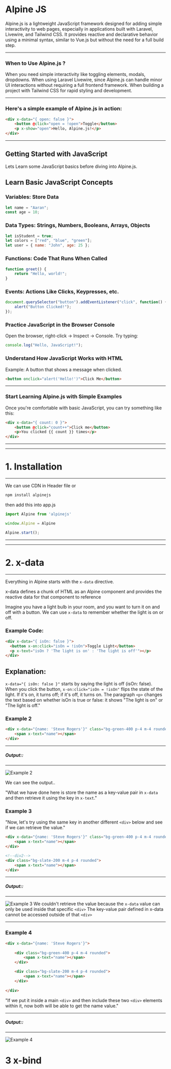 # Alpine JS
Alpine.js is a lightweight JavaScript framework designed for adding simple interactivity to web pages, especially in applications built with Laravel, Livewire, and Tailwind CSS. It provides reactive and declarative behavior using a minimal syntax, similar to Vue.js but without the need for a full build step.

---
### When to Use Alpine.js ?

 When you need simple interactivity like toggling elements, modals, dropdowns.
 When using Laravel Livewire, since Alpine.js can handle minor UI interactions without requiring a full frontend framework.
 When building a project with Tailwind CSS for rapid styling and development.

---

### Here's a simple example of Alpine.js in action:

```html
<div x-data="{ open: false }">
    <button @click="open = !open">Toggle</button>
    <p x-show="open">Hello, Alpine.js!</p>
</div>
```
---
<larecipe-progress type="success" :value="100"></larecipe-progress>

## Getting Started with JavaScript

 Lets Learn some JavaScript basics before diving into Alpine.js.

## Learn Basic JavaScript Concepts

### Variables: Store Data
```js
let name = "Aaran";
const age = 10;
```

### Data Types: Strings, Numbers, Booleans, Arrays, Objects
```js
let isStudent = true;
let colors = ["red", "blue", "green"];
let user = { name: "John", age: 25 };
```

### Functions: Code That Runs When Called
```js
function greet() {
    return "Hello, world!";
}
```

### Events: Actions Like Clicks, Keypresses, etc.
```js
document.querySelector("button").addEventListener("click", function() {
    alert("Button Clicked!");
});
```

### Practice JavaScript in the Browser Console
Open the browser, right-click → Inspect → Console. Try typing:
```js
console.log("Hello, JavaScript!");
```

### Understand How JavaScript Works with HTML
Example: A button that shows a message when clicked.
```html
<button onclick="alert('Hello!')">Click Me</button>
```
---

### Start Learning Alpine.js with Simple Examples
Once you're comfortable with basic JavaScript, you can try something like this:
```html
<div x-data="{ count: 0 }">
    <button @click="count++">Click me</button>
    <p>You clicked {{ count }} times</p>
</div>
```
---
<larecipe-progress type="success" :value="100"></larecipe-progress>

---

# 1. Installation
---
We can use CDN in Header file or

```bash
npm install alpinejs
```
then add this into app.js

```js
import Alpine from 'alpinejs'

window.Alpine = Alpine

Alpine.start();
```
---
<larecipe-progress type="success" :value="100"></larecipe-progress>

---

# 2.  x-data
---

Everything in Alpine starts with the `x-data` directive.

x-data defines a chunk of HTML as an Alpine component and provides the reactive data for that component to reference

Imagine you have a light bulb in your room, and you want to turn it on and off with a button. We can use `x-data` to remember whether the light is on or off.

### Example Code:

```html
<div x-data="{ isOn: false }">
  <button x-on:click="isOn = !isOn">Toggle Light</button>
  <p x-text="isOn ? 'The light is on' : 'The light is off'"></p>
</div>
```
## Explanation:
`x-data="{ isOn: false }"` starts by saying the light is off (isOn: false).
When you click the button, `x-on:click="isOn = !isOn"` flips the state of the light. If it's on, it turns off; if it's off, it turns on.
The paragraph `<p>` changes the text based on whether isOn is true or false: it shows "The light is on" or "The light is off."

### Example 2
```html
<div x-data="{name: 'Steve Rogers'}" class="bg-green-400 p-4 m-4 rounded">
    <span x-text="name"></span>
</div>
```
---
##### Output::
---
![Example 2](/docs/images/example1.png)


We can see the output..

"What we have done here is store the name as a key-value pair in `x-data` and then retrieve it using the key in `x-text`."

### Example 3
"Now, let's try using the same key in another different `<div>` below and see if we can retrieve the value."

```html
<div x-data="{name: 'Steve Rogers'}" class="bg-green-400 p-4 m-4 rounded">
    <span x-text="name"></span>
</div>

<!--div2-->
<div class="bg-slate-200 m-4 p-4 rounded">
    <span x-text="name"></span>
</div>
```
---
##### Output::
---
![Example 3](/docs/images/example2.png)
We couldn't retrieve the value because the `x-data` value can only be used inside that specific `<div>` The key-value pair defined in x-data cannot be accessed outside of that `<div>`

---
### Example 4
```html
<div x-data="{name: 'Steve Rogers'}">
    
    <div class="bg-green-400 p-4 m-4 rounded">
        <span x-text="name"></span>
    </div>

    <div class="bg-slate-200 m-4 p-4 rounded">
        <span x-text="name"></span>
    </div>
    
</div>
```

"If we put it inside a main `<div>` and then include these two `<div>` elements within it, now both will be able to get the name value."

---
##### Output::
---
![Example 4](/docs/images/example3.png)

# 3 x-bind
